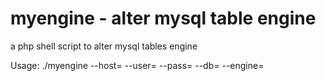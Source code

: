 myengine - alter mysql table engine
=============

a php shell script to alter mysql tables engine


Usage: ./myengine --host= --user= --pass= --db= --engine=


